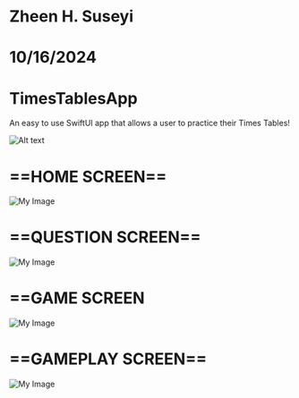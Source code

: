 # Zheen H. Suseyi
# 10/16/2024
# TimesTablesApp
An easy to use SwiftUI app that allows a user to practice their Times Tables!

![Alt text](https://github.com/zheensuseyi/TimesTablesApp/blob/main/compressthis-ezgif.com-optimize.gif
)



# ==HOME SCREEN==
![My Image](https://github.com/zheensuseyi/TimesTablesApp/blob/main/timestableappSS/HomeScreen.png)
# ==QUESTION SCREEN==
![My Image](https://github.com/zheensuseyi/TimesTablesApp/blob/main/timestableappSS/QuestionScreen.png)
# ==GAME SCREEN
![My Image](https://github.com/zheensuseyi/TimesTablesApp/blob/main/timestableappSS/GameScreen.png)
# ==GAMEPLAY SCREEN==
![My Image](https://github.com/zheensuseyi/TimesTablesApp/blob/main/timestableappSS/GamePlayScreen.png)


